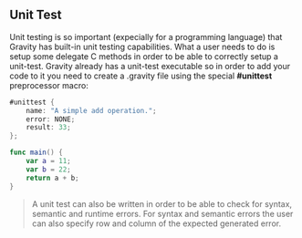 ## Unit Test
Unit testing is so important (expecially for a programming language) that Gravity has built-in unit testing capabilities. What a user needs to do is setup some delegate C methods in order to be able to correctly setup a unit-test. Gravity already has a unit-test executable so in order to add your code to it you need to create a .gravity file using the special **#unittest** preprocessor macro:

```swift
#unittest {
	name: "A simple add operation.";
	error: NONE;
	result: 33;
};

func main() {
	var a = 11;
	var b = 22;
	return a + b;
}
```


> A unit test can also be written in order to be able to check for syntax, semantic and runtime errors. For syntax and semantic errors the user can also specify row and column of the expected generated error.
